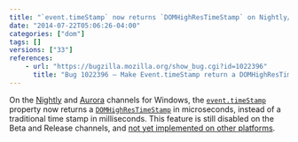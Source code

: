 ```yaml
---
title: "`event.timeStamp` now returns `DOMHighResTimeStamp` on Nightly/Aurora for Windows"
date: "2014-07-22T05:06:26-04:00"
categories: ["dom"]
tags: []
versions: ["33"]
references:
    - url: "https://bugzilla.mozilla.org/show_bug.cgi?id=1022396"
      title: "Bug 1022396 – Make Event.timeStamp return a DOMHighResTimeStamp on Windows (was Event.timeStamp should be relative to 1st January 1970 rather than the system start)"
---
```

On the [Nightly](https://nightly.mozilla.org/) and [Aurora](https://aurora.mozilla.org/) channels for Windows, the [`event.timeStamp`](https://developer.mozilla.org/docs/Web/API/event.timeStamp) property now returns a [`DOMHighResTimeStamp`](https://developer.mozilla.org/docs/Web/API/DOMHighResTimeStamp) in microseconds, instead of a traditional time stamp in milliseconds. This feature is still disabled on the Beta and Release channels, and [not yet implemented on other platforms](https://bugzilla.mozilla.org/show_bug.cgi?id=1026803).
